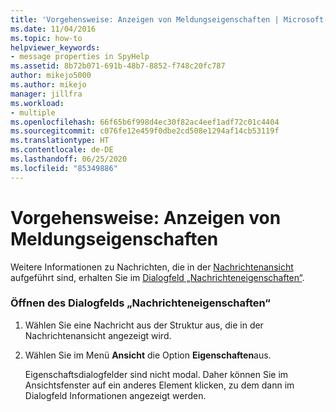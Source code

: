 ```yaml
---
title: 'Vorgehensweise: Anzeigen von Meldungseigenschaften | Microsoft-Dokumentation'
ms.date: 11/04/2016
ms.topic: how-to
helpviewer_keywords:
- message properties in SpyHelp
ms.assetid: 8b72b071-691b-48b7-8852-f748c20fc787
author: mikejo5000
ms.author: mikejo
manager: jillfra
ms.workload:
- multiple
ms.openlocfilehash: 66f65b6f998d4ec30f82ac4eef1adf72c01c4404
ms.sourcegitcommit: c076fe12e459f0dbe2cd508e1294af14cb53119f
ms.translationtype: HT
ms.contentlocale: de-DE
ms.lasthandoff: 06/25/2020
ms.locfileid: "85349886"
---
```

# <a name="how-to-display-message-properties"></a>Vorgehensweise: Anzeigen von Meldungseigenschaften
Weitere Informationen zu Nachrichten, die in der [Nachrichtenansicht](../debugger/messages-view.md) aufgeführt sind, erhalten Sie im [Dialogfeld „Nachrichteneigenschaften“](../debugger/message-properties-dialog-box.md).

### <a name="to-open-a-message-properties-dialog-box"></a>Öffnen des Dialogfelds „Nachrichteneigenschaften“

1. Wählen Sie eine Nachricht aus der Struktur aus, die in der Nachrichtenansicht angezeigt wird.

2. Wählen Sie im Menü **Ansicht** die Option **Eigenschaften**aus.

   Eigenschaftsdialogfelder sind nicht modal. Daher können Sie im Ansichtsfenster auf ein anderes Element klicken, zu dem dann im Dialogfeld Informationen angezeigt werden.